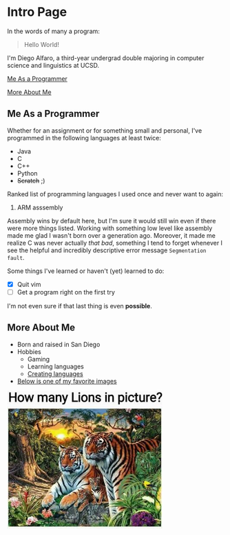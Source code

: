 # Intro Page
In the words of many a program:
> Hello World!

I'm Diego Alfaro, a third-year undergrad double majoring in computer science and linguistics at UCSD.

[Me As a Programmer](https://github.com/aumne/cse110#me-as-a-programmer)

[More About Me](https://github.com/aumne/cse110#more-about-me)

## Me As a Programmer
Whether for an assignment or for something small and personal, I've programmed in the following languages at least twice:
- Java
- C
- C++
- Python
- ~~Scratch~~ ;)

Ranked list of programming languages I used once and never want to again:
1. ARM asssembly

Assembly wins by default here, but I'm sure it would still win even if there were more things listed. Working with something low level like assembly made me glad I wasn't born over a generation ago. Moreover, it made me realize C was never actually *that bad*, something I tend to forget whenever I see the helpful and incredibly descriptive error message `Segmentation fault`.

Some things I've learned or haven't (yet) learned to do:
- [x] Quit vim
- [ ] Get a program right on the first try

I'm not even sure if that last thing is even **possible**.

## More About Me
- Born and raised in San Diego
- Hobbies
  - Gaming
  - Learning languages
  - [Creating languages](https://en.wikipedia.org/wiki/Constructed_language)
- [Below is one of my favorite images](/lions.jpg)

![](https://github.com/aumne/cse110/blob/main/lions.jpg)
